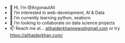 - 👋 Hi, I’m @ArgonautAli
- 👀 I’m interested in web-development, AI & Data
- 🌱 I’m currently learning python, seaborn
- 💞️ I’m looking to collaborate on data science projects
- 📫 Reach me at... alihaiderkhannews@gmail.com or try https://alihaiderkhan.com/

<!---
ArgonautAli/ArgonautAli is a ✨ special ✨ repository because its `README.md` (this file) appears on your GitHub profile.
You can click the Preview link to take a look at your changes.
--->

